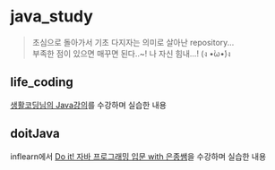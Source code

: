 # java_study

> 초심으로 돌아가서 기초 다지자는 의미로 살아난 repository...  
> 부족한 점이 있으면 매꾸면 된다..~! 나 자신 힘내...! (ง •̀ω•́)ง

## life_coding
[생활코딩님의 Java강의](https://opentutorials.org/course/1223)를 수강하며 실습한 내용

## doitJava
inflearn에서 [Do it! 자바 프로그래밍 입문 with 은종쌤](https://www.inflearn.com/course/%EC%9E%90%EB%B0%94-%ED%94%84%EB%A1%9C%EA%B7%B8%EB%9E%98%EB%B0%8D-%EC%9E%85%EB%AC%B8)을 수강하며 실습한 내용
